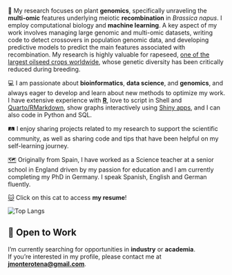 🧬 My research focuses on plant **genomics**, specifically unraveling the **multi-omic** features underlying meiotic **recombination** in *Brassica napus*. I employ computational biology and **machine learning**. A key aspect of my work involves managing large genomic and multi-omic datasets, writing code to detect crossovers in population genomic data, and developing predictive models to predict the main features associated with recombination. My research is highly valuable for rapeseed, [one of the largest oilseed crops worldwide](https://jamonterotena.github.io/The-Impact-of-Oil-Crops/), whose genetic diversity has been critically reduced during breeding.

💻 I am passionate about **bioinformatics**, **data science**, and **genomics**, and always eager to develop and learn about new methods to optimize my work. I have extensive experience with [**R**](https://github.com/GoliczGenomeLab/haploMAGIC), love to script in Shell and [Quarto/RMarkdown](https://jamonterotena.github.io/bnapus.reco.ml/gw_workflow.html), show graphs interactively using [Shiny apps](https://jamonterotena.github.io/The-Impact-of-Oil-Crops/), and I can also code in Python and SQL.

🛤️ I enjoy sharing projects related to my research to support the scientific community, as well as sharing code and tips that have been helpful on my self-learning journey.

[🗺️](https://www.google.com/maps/d/u/0/edit?mid=12CGiKDJXOIl6qPWeO5j033FQyP9AkqU&usp=sharing) Originally from Spain, I have worked as a Science teacher at a senior school in England driven by my passion for education and I am currently completing my PhD in Germany. I speak Spanish, English and German fluently.

[:cat:](https://jamonterotena.github.io/cv/) Click on this cat to access **my resume**!

![Top Langs](https://github-readme-stats.vercel.app/api/top-langs/?username=jamonterotena&hide=html&theme=tokyonight)

## 💼 Open to Work

I’m currently searching for opportunities in **industry** or **academia**.  
If you’re interested in my profile, please contact me at **[jmonterotena@gmail.com](mailto:jmonterotena@gmail.com)**.
